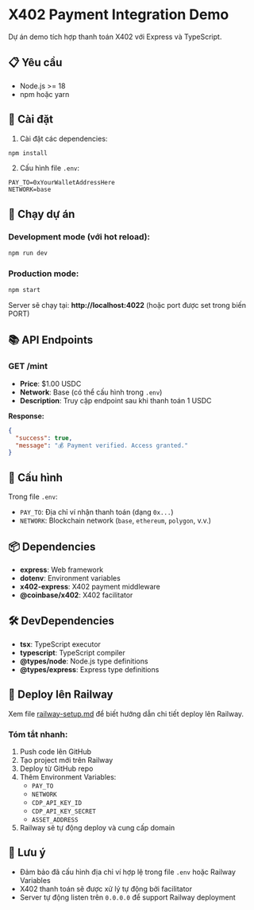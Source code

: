 # X402 Payment Integration Demo

Dự án demo tích hợp thanh toán X402 với Express và TypeScript.

## 📋 Yêu cầu

- Node.js >= 18
- npm hoặc yarn

## 🚀 Cài đặt

1. Cài đặt các dependencies:
```bash
npm install
```

2. Cấu hình file `.env`:
```env
PAY_TO=0xYourWalletAddressHere
NETWORK=base
```

## 🎯 Chạy dự án

### Development mode (với hot reload):
```bash
npm run dev
```

### Production mode:
```bash
npm start
```

Server sẽ chạy tại: **http://localhost:4022** (hoặc port được set trong biến PORT)

## 📚 API Endpoints

### GET /mint
- **Price**: $1.00 USDC
- **Network**: Base (có thể cấu hình trong `.env`)
- **Description**: Truy cập endpoint sau khi thanh toán 1 USDC

**Response:**
```json
{
  "success": true,
  "message": "💰 Payment verified. Access granted."
}
```

## 🔧 Cấu hình

Trong file `.env`:
- `PAY_TO`: Địa chỉ ví nhận thanh toán (dạng `0x...`)
- `NETWORK`: Blockchain network (`base`, `ethereum`, `polygon`, v.v.)

## 📦 Dependencies

- **express**: Web framework
- **dotenv**: Environment variables
- **x402-express**: X402 payment middleware
- **@coinbase/x402**: X402 facilitator

## 🛠️ DevDependencies

- **tsx**: TypeScript executor
- **typescript**: TypeScript compiler
- **@types/node**: Node.js type definitions
- **@types/express**: Express type definitions

## 🚢 Deploy lên Railway

Xem file [railway-setup.md](railway-setup.md) để biết hướng dẫn chi tiết deploy lên Railway.

### Tóm tắt nhanh:
1. Push code lên GitHub
2. Tạo project mới trên Railway
3. Deploy từ GitHub repo
4. Thêm Environment Variables:
   - `PAY_TO`
   - `NETWORK`
   - `CDP_API_KEY_ID`
   - `CDP_API_KEY_SECRET`
   - `ASSET_ADDRESS`
5. Railway sẽ tự động deploy và cung cấp domain

## 📝 Lưu ý

- Đảm bảo đã cấu hình địa chỉ ví hợp lệ trong file `.env` hoặc Railway Variables
- X402 thanh toán sẽ được xử lý tự động bởi facilitator
- Server tự động listen trên `0.0.0.0` để support Railway deployment


